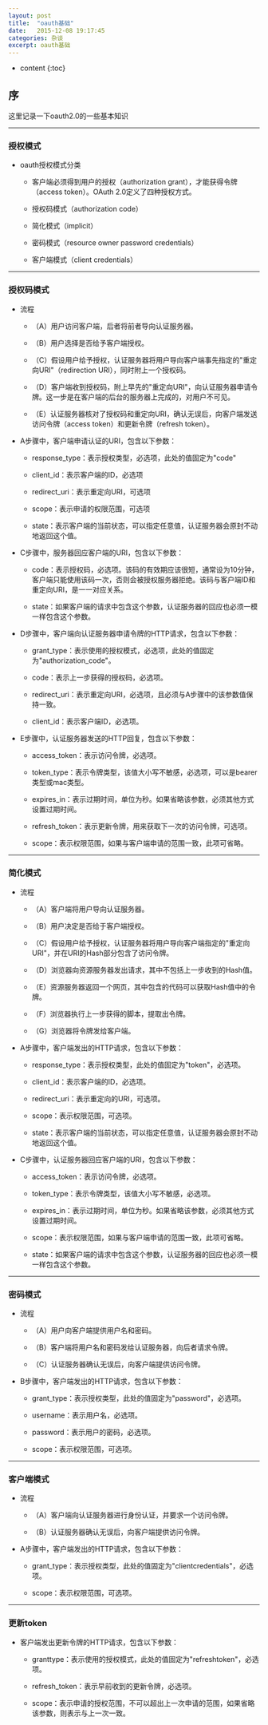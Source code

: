```yaml
---
layout: post
title:  "oauth基础"
date:   2015-12-08 19:17:45
categories: 杂谈
excerpt: oauth基础
---
```


* content
{:toc}


## 序


这里记录一下oauth2.0的一些基本知识

---

### 授权模式

 * oauth授权模式分类

   * 客户端必须得到用户的授权（authorization grant），才能获得令牌（access token）。OAuth 2.0定义了四种授权方式。

   * 授权码模式（authorization code）

   * 简化模式（implicit）

   * 密码模式（resource owner password credentials）

   * 客户端模式（client credentials）

---

### 授权码模式

 * 流程

   * （A）用户访问客户端，后者将前者导向认证服务器。

   * （B）用户选择是否给予客户端授权。

   * （C）假设用户给予授权，认证服务器将用户导向客户端事先指定的"重定向URI"（redirection URI），同时附上一个授权码。

   * （D）客户端收到授权码，附上早先的"重定向URI"，向认证服务器申请令牌。这一步是在客户端的后台的服务器上完成的，对用户不可见。

   * （E）认证服务器核对了授权码和重定向URI，确认无误后，向客户端发送访问令牌（access token）和更新令牌（refresh token）。

 * A步骤中，客户端申请认证的URI，包含以下参数：

   * response_type：表示授权类型，必选项，此处的值固定为"code"

   * client_id：表示客户端的ID，必选项

   * redirect_uri：表示重定向URI，可选项

   * scope：表示申请的权限范围，可选项

   * state：表示客户端的当前状态，可以指定任意值，认证服务器会原封不动地返回这个值。

 * C步骤中，服务器回应客户端的URI，包含以下参数：

   * code：表示授权码，必选项。该码的有效期应该很短，通常设为10分钟，客户端只能使用该码一次，否则会被授权服务器拒绝。该码与客户端ID和重定向URI，是一一对应关系。

   * state：如果客户端的请求中包含这个参数，认证服务器的回应也必须一模一样包含这个参数。

 * D步骤中，客户端向认证服务器申请令牌的HTTP请求，包含以下参数：

   * grant_type：表示使用的授权模式，必选项，此处的值固定为"authorization_code"。

   * code：表示上一步获得的授权码，必选项。

   * redirect_uri：表示重定向URI，必选项，且必须与A步骤中的该参数值保持一致。

   * client_id：表示客户端ID，必选项。

 * E步骤中，认证服务器发送的HTTP回复，包含以下参数：

   * access_token：表示访问令牌，必选项。

   * token_type：表示令牌类型，该值大小写不敏感，必选项，可以是bearer类型或mac类型。

   * expires_in：表示过期时间，单位为秒。如果省略该参数，必须其他方式设置过期时间。

   * refresh_token：表示更新令牌，用来获取下一次的访问令牌，可选项。

   * scope：表示权限范围，如果与客户端申请的范围一致，此项可省略。

---

### 简化模式

 * 流程

   * （A）客户端将用户导向认证服务器。

   * （B）用户决定是否给于客户端授权。

   * （C）假设用户给予授权，认证服务器将用户导向客户端指定的"重定向URI"，并在URI的Hash部分包含了访问令牌。

   * （D）浏览器向资源服务器发出请求，其中不包括上一步收到的Hash值。

   * （E）资源服务器返回一个网页，其中包含的代码可以获取Hash值中的令牌。

   * （F）浏览器执行上一步获得的脚本，提取出令牌。

   * （G）浏览器将令牌发给客户端。

 * A步骤中，客户端发出的HTTP请求，包含以下参数：

   * response_type：表示授权类型，此处的值固定为"token"，必选项。

   * client_id：表示客户端的ID，必选项。

   * redirect_uri：表示重定向的URI，可选项。

   * scope：表示权限范围，可选项。

   * state：表示客户端的当前状态，可以指定任意值，认证服务器会原封不动地返回这个值。

 * C步骤中，认证服务器回应客户端的URI，包含以下参数：

   * access_token：表示访问令牌，必选项。

   * token_type：表示令牌类型，该值大小写不敏感，必选项。

   * expires_in：表示过期时间，单位为秒。如果省略该参数，必须其他方式设置过期时间。

   * scope：表示权限范围，如果与客户端申请的范围一致，此项可省略。

   * state：如果客户端的请求中包含这个参数，认证服务器的回应也必须一模一样包含这个参数。


---

### 密码模式

 * 流程

   * （A）用户向客户端提供用户名和密码。

   * （B）客户端将用户名和密码发给认证服务器，向后者请求令牌。

   * （C）认证服务器确认无误后，向客户端提供访问令牌。

 * B步骤中，客户端发出的HTTP请求，包含以下参数：

   * grant_type：表示授权类型，此处的值固定为"password"，必选项。

   * username：表示用户名，必选项。

   * password：表示用户的密码，必选项。

   * scope：表示权限范围，可选项。

---

### 客户端模式

 * 流程

   * （A）客户端向认证服务器进行身份认证，并要求一个访问令牌。

   * （B）认证服务器确认无误后，向客户端提供访问令牌。

 * A步骤中，客户端发出的HTTP请求，包含以下参数：

   * grant_type：表示授权类型，此处的值固定为"clientcredentials"，必选项。

   * scope：表示权限范围，可选项。

---

### 更新token

 * 客户端发出更新令牌的HTTP请求，包含以下参数：

   * granttype：表示使用的授权模式，此处的值固定为"refreshtoken"，必选项。

   * refresh_token：表示早前收到的更新令牌，必选项。

   * scope：表示申请的授权范围，不可以超出上一次申请的范围，如果省略该参数，则表示与上一次一致。